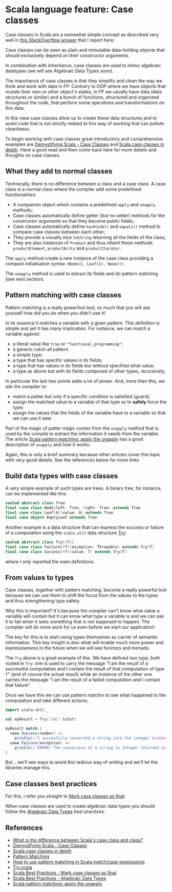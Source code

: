 # Scala language feature: Case classes

Case classes in Scala are a somewhat simple concept as described very well in [this StackOverflow
answer][1] that I report here:

Case classes can be seen as plain and immutable data-holding objects that should exclusively depend
on their constructor arguments.

In combination with inheritance, case classes are used to mimic algebraic datatypes (we will see
Algebraic Data Types soon).

The importance of case classes is that they simplify and clean the way we think and work with data
in FP. Contrary to OOP where we have objects that mutate their own or other object's states, in FP
we usually have data (data structures or similar) and a bunch of functions, structured and organized
throughout the code, that perform some operations and transformations on this data.

In this view case classes allow us to create these data structures and to avoid code that is not
strictly related to this way of working that can pollute cleanliness.

To begin working with case classes great introductory and comprehensive examples are [Demystifying
Scala - Case Classes][2] and [Scala case classes in depth][3]. Have a good read and then come back
here for more details and thoughts on case classes.

## What they add to normal classes

Technically, there is no difference between a class and a case class. A case class is a normal class
where the compiler add some predefined functionalities:

* A companion object which contains a predefined `apply` and `unapply` methods;
* Case classes automatically define getter (but no setter) methods for the constructor arguments so
  that they become public fields;
* Case classes automatically define `hashCode()` and `equals()` method to compare case classes
  between each other;
* They provide a visually nice `toString` returning all the fields of the class;
* They are also instances of `Product` and thus inherit these methods `productElement`,
  `productArity` and `productIterator`.

The `apply` method create a new instance of the case class providing a compact initialisation syntax
`(Node(1, Leaf(2), None)))`.

The `unapply` method is used to extract its fields and do pattern matching (see next section).

## Pattern matching with case classes

Pattern matching is a really powerfool tool, so much that you will ask yourself how did you do when
you didn't use it!

In its essence it matches a variable with a given pattern. This definition is simple and yet it has
many implication. For instance, we can match a variable against:

* a literal value like `true` or `"functional_programming"`;
* a generic catch all pattern.
* a simple type;
* a type that has specific values in its fields;
* a type that has values in its fields but without specified what value;
* a type as above but with its fields composed of other types, recursively;

In particular the last two points adds a lot of power. And, more than this, we ask the compiler to:

* match a patter but only if a specific condition is satisfied (guard);
* assign the matched value to a variable of that type so to **safely** force the type;
* assign the values that the fields of the variable have to a variable so that we can use it later.

Part of the magic of patter magic comes from the `unapply` method that is used by the compile to
extract the information it needs from the variable. The article [Scala pattern matching: apply the
unapply][7] has a good description of `unapply` and how it works.

Again, this is only a brief summary because other articles cover this topic with very good details.
See the references below for more links

## Build data types with case classes

A very simple example of such types are trees. A binary tree, for instance, can be implemented like
this:

```Scala
sealed abstract class Tree
final case class Node(left: Tree, right: Tree) extends Tree
final case class Leaf[A](value: A) extends Tree
final case object EmptyLeaf extends Tree
```

Another example is a data structure that can express the success or failure of a computation using
the `scala.util` data structure [Try][8]:

```Scala
sealed abstract class Try[+T]{
final case class Failure[+T](exception: Throwable) extends Try[T]
final case class Success[+T](value: T) extends Try[T]
```

where I only reported the main definitions.

## From values to types

Case classes, together with pattern matching, become a really powerful tool because we can use them
to shift the focus from the values to the types and thus strengthening type safety.

Why this is important? It's because the compiler can't know what value a variable will contain but
it can know what type a variable is and we can ask it to fail when it sees something that is not
supposed to happen. The compiler will do more work for us even before we start our application!

The key for this is to start using types themselves as carrier of semantic information. This key
insight is also what will enable much more power and expressiveness in the future when we will see
functors and monads.

The `Try` above is a great example of this. We have defined two type, both rooted in `Try`: one is
used to carry the message "I am the result of a successful computation and I contain the result of
that computation of type `T`" (and of course the actual result) while an instance of the other one
carries the message "I am the result of a failed computation and I contain that failure".

Once we have this we can use pattern matchin to see what happened to the computation and take
different actions:

```Scala
import scala.util._

val myResult = Try("abc".toInt)

myResult match {
  case Success(number) =>
    println(s"I succesfully converted a string into the integer $number")
  case Failure(exception) =>
    println(s"ERROR! The conversion of a string to integer returned $exception")
}
```

But... we'll see ways to avoid this tedious way of writing and we'll let the libraries manage this.

## Case classes best practices

For this, i refer you straight to [Mark case classes as final][6]

When case classes are used to create algebraic data types you should follow the [Algebraic Data
Types][9] best practices.

## References

* [What is the difference between Scala's case class and class?][1]
* [Demystifying Scala - Case Classes][2]
* [Scala case classes in depth][3]
* [Pattern Matching][4]
* [How to use pattern matching in Scala match/case expressions][5]
* [Try.scala][8]
* [Scala Best Practices - Mark case classes as final][6]
* [Scala Best Practices - Algebraic Data Types][9]
* [Scala pattern matching: apply the unapply][7]

[1]: https://stackoverflow.com/a/2312936/1215156
[2]: https://medium.com/@cachiama/demystifying-scala-case-classes-b4d756959dcd
[3]: http://www.alessandrolacava.com/blog/scala-case-classes-in-depth/
[4]: https://docs.scala-lang.org/tutorials/tour/pattern-matching.html.html
[5]: https://alvinalexander.com/scala/how-to-use-pattern-matching-scala-match-case-expressions
[6]: https://nrinaudo.github.io/scala-best-practices/tricky_behaviours/final_case_classes.html
[7]: https://medium.com/wix-engineering/scala-pattern-matching-apply-the-unapply-7237f8c30b41
[8]: https://github.com/scala/scala/blob/2.13.x/src/library/scala/util/Try.scala
[9]: https://nrinaudo.github.io/scala-best-practices/definitions/adt.html
